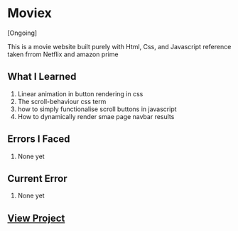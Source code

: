 # Moviex

[Ongoing]

This is a movie website built purely with Html, Css, and Javascript reference taken frrom Netflix and amazon prime

## What I Learned

  1. Linear animation in button rendering in css
  2. The scroll-behaviour css term
  3. how to simply functionalise scroll buttons in javascript
  4. How to dynamically render smae page navbar results
  
## Errors  I Faced

  1. None yet

## Current Error
  
  1. None yet

## [View Project](https://moviex-six-beige.vercel.app/)
